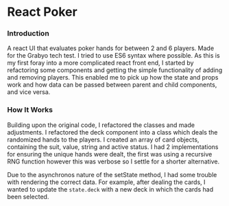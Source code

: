 # React Poker

### Introduction
A react UI that evaluates poker hands for between 2 and 6 players. Made for the Grabyo tech test.
I tried to use ES6 syntax where possible.
As this is my first foray into a more complicated react front end, I started by refactoring some components and getting the simple functionality of adding and removing players. This enabled me to pick up how the state and props work and how data can be passed between parent and child components, and vice versa.

### How It Works

Building upon the original code, I refactored the classes and made adjustments. I refactored the deck component into a class which deals the randomized hands to the players. I created an array of card objects, containing the suit, value, string and active status. I had 2 implementations for ensuring the unique hands were dealt, the first was using a recursive RNG function however this was verbose so I settle for a shorter alternative.

Due to the asynchronos nature of the setState method, I had some trouble with rendering the correct data. For example, after dealing the cards, I wanted to update the `state.deck` with a new deck in which the cards had been selected.